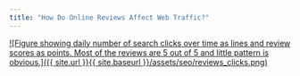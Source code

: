 ```yaml
---
title: "How Do Online Reviews Affect Web Traffic?"
---
```


[![Figure showing daily number of search clicks over time as lines and review scores as points. Most of the reviews are 5 out of 5 and little pattern is obvious.]({{ site.url }}{{ site.baseurl }}/assets/seo/reviews_clicks.png)](https://public.tableau.com/views/ReviewsandSearchClicks/ReviewsandClicks?:language=en-US&:sid=&:redirect=auth&:display_count=n&:origin=viz_share_link)

